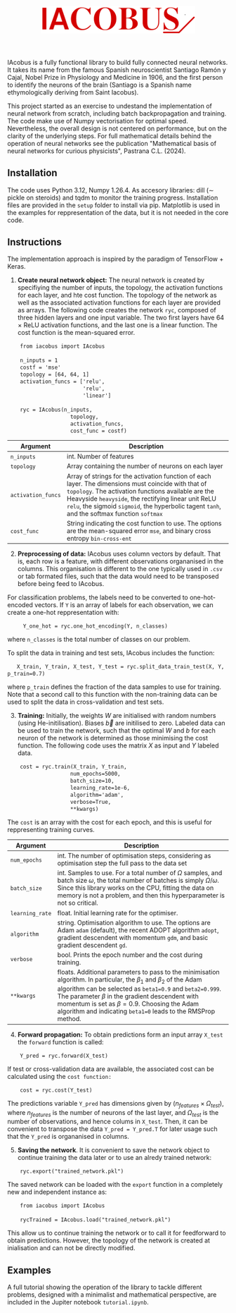 <h1 align="center">
    <img src="https://raw.githubusercontent.com/pastranacl/IAcobus/refs/heads/master/.iacobus_logo.svg?token=GHSAT0AAAAAAC2VLF3BG564V6FGMTCSJUZCZZ34IXA" alt="IAcobus"  width="350">
</h1><br>


IAcobus is a fully functional library to build fully connected neural networks. It takes its name from the famous Spanish neuroscientist Santiago Ramón y Cajal, Nobel Prize in Physiology and Medicine in 1906, and the first person to identify the neurons of the brain (Santiago is a Spanish name ethymologically deriving from Saint Iacobus).

This project started as an exercise to undestand the implementation of neural network from scratch, including batch backpropagation and training. The code make use of Numpy vectorisation for optimal speed. Nevertheless, the overall design is not centered on performance, but on the clarity of the underlying steps. For full mathematical details behind the operation of neural networks see the publication "Mathematical basis of neural networks for curious physicists", Pastrana C.L. (2024).


## Installation
The code uses Python 3.12, Numpy 1.26.4. As accesory libraries: dill ($\sim$ pickle on steroids) and tqdm to monitor the training progress.
Installation files are provided in the `setup` folder to install via pip.
Matplotlib is used in the examples for reppresentation of the data, but it is not needed in the core code.

## Instructions
The implementation approach is inspired by the paradigm of TensorFlow + Keras.

1. **Create neural network object:** The neural network is created by specifiying the number of inputs, the topology,  the activation functions for each layer, and hte cost function. The topology of the network as well as the associated activation functions for each layer are provided as arrays. The following code creates the network `ryc`, composed of three hidden layers and one input variable. The two first layers have 64 $\times$ ReLU activation functions, and the last one is a linear function. The cost function is the mean-squared error.

```
    from iacobus import IAcobus

    n_inputs = 1
    costf = 'mse'
    topology = [64, 64, 1]
    activation_funcs = ['relu',
                        'relu',
                        'linear']

    ryc = IAcobus(n_inputs,
                    topology,
                    activation_funcs,
                    cost_func = costf)
```

| Argument        | Description                |
|   ---            | ---                        |
| `n_inputs`          | int. Number of features |
| `topology` | Array containing the number of neurons on each layer |
| `activation_funcs` | Array of strings for the activation function of each layer. The dimensions must coincide with that of `topology`. The activation functions available are the Heavyside `heavyside`, the rectifying linear unit ReLU `relu`, the sigmoid `sigmoid`, the hyperbolic tagent `tanh`, and the softmax function `softmax`   |
| `cost_func`| String indicating the cost function to use. The options are the mean-squared error `mse`, and binary cross entropy `bin-cross-ent` |

2. **Preprocessing of data:** IAcobus uses column vectors by default. That is, each row is a feature, with different observations organanised in the columns. This organisation is different to the one typically used in `.csv` or tab formated files, such that the data would need to be transposed before being feed to IAcobus.

For classification problems, the labels need to be converted to one-hot-encoded vectors. If `Y` is an array of labels for each observation, we can create a one-hot reppresentation with:

```
     Y_one_hot = ryc.one_hot_encoding(Y, n_classes)
```
where `n_classes` is the total number of classes on our problem.

To split the data in training and test sets, IAcobus includes the function:

```
   X_train, Y_train, X_test, Y_test = ryc.split_data_train_test(X, Y, p_train=0.7)
```
where `p_train` defines the fraction of the data samples to use for training. Note that a second call to this function with the non-training data can be used to split the data in cross-validation and test sets.


3. **Training:** Initially, the weights $W$ are initialised with random numbers (using He-initilisation). Biases $\vec{b}$ are initilised to zero. Labeled data can be used to train the network, such that the optimal $W$ and $b$ for each neuron of the network is determined as those minimising the cost function. The following code uses the matrix $X$ as input and $Y$ labeled data.


```
    cost = ryc.train(X_train, Y_train,
                    num_epochs=5000,
                    batch_size=10,
                    learning_rate=1e-6,
                    algorithm='adam',
                    verbose=True,
                    **kwargs)
```

The `cost` is an array with the cost for each epoch, and this is useful for reppresenting training curves.

| Argument        | Description                |
|   ---            | ---                        |
| `num_epochs`     | int. The number of optimisation steps, considering as optimisation step the full pass to the data set |
| `batch_size`      | int. Samples to use. For a total number of $\Omega$ samples, and batch size $\omega$, the total number of batches is simply $\Omega/\omega$. Since this library works on the CPU, fitting the data on memory is not a problem, and then this hyperparameter is not so critical. |
| `learning_rate` | float. Initial learning rate for the optimiser. |
| `algorithm` | string. Optimisation algorithm to use. The options are Adam `adam` (default), the recent ADOPT algorithm `adopt`, gradient descendent with momentum `gdm`, and basic gradient descendent `gd`.  |
| `verbose` | bool. Prints the epoch number and the cost during training. |
| `**kwargs` | floats. Additional parameters to pass to the minimisation algorithm. In particular, the $\beta_1$ and $\beta_2$ of the Adam algorithm can be selected as `beta1=0.9` and `beta2=0.999`. The parameter $\beta$ in the gradient descendent with momentum is set as $\beta=0.9$. Choosing the Adam algorithm and indicating `beta1=0` leads to the RMSProp method.  |

4. **Forward propagation:** To obtain predictions form an input array `X_test` the `forward` function is called:

```
    Y_pred = ryc.forward(X_test)
```

If test or cross-validation data are available, the associated cost can be calculated using the `cost function:`
```
    cost = ryc.cost(Y_test)
```

The predictions variable `Y_pred` has dimensions given by ($n_{features}\times \Omega_{test}$), where $n_{features}$ is the number of neurons of the last layer, and $\Omega_{test}$ is the number of observations, and hence colums in `X_test`. Then, it can be convenient to transpose the data `Y_pred = Y_pred.T` for later usage such that the `Y_pred` is organanised in columns.

5. **Saving the network**. It is convenient to save the network object to continue training the data later or to use an alredy trained network:

```
    ryc.export("trained_network.pkl")
```

The saved network can be loaded with the `export` function in a completely new and independent instance as:
```
    from iacobus import IAcobus

    rycTrained = IAcobus.load("trained_network.pkl")
```

This allow us to continue training the network or to call it for feedforward to obtain predictions. However, the topology of the network is created at inialisation and can not be directly modified.

## Examples
A full tutorial showing the operation of the library to tackle different problems, designed with a minimalist and mathematical perspective, are included in the Jupiter notebook `tutorial.ipynb`.

